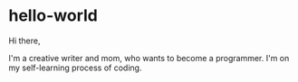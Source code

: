 # hello-world

Hi there,

I'm a creative writer and mom, who wants to become a programmer. I'm on my self-learning process of coding. 
